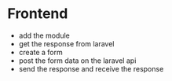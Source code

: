 # Frontend

- add the module
- get the response from laravel
- create a form
- post the form data on the laravel api
- send the response and receive the response
